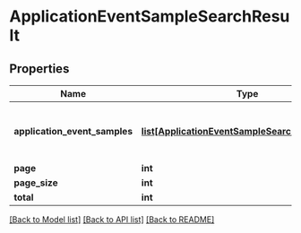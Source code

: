 # ApplicationEventSampleSearchResult

## Properties
Name | Type | Description | Notes
------------ | ------------- | ------------- | -------------
**application_event_samples** | [**list[ApplicationEventSampleSearchResultEntity]**](ApplicationEventSampleSearchResultEntity.md) | Gets or sets the application event sample. | [optional] 
**page** | **int** |  | [optional] 
**page_size** | **int** |  | [optional] 
**total** | **int** |  | [optional] 

[[Back to Model list]](../README.md#documentation-for-models) [[Back to API list]](../README.md#documentation-for-api-endpoints) [[Back to README]](../README.md)


